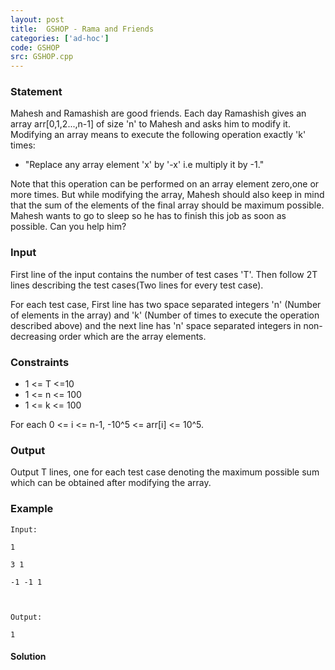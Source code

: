 ```yaml
---
layout: post
title:  GSHOP - Rama and Friends
categories: ['ad-hoc']
code: GSHOP
src: GSHOP.cpp
---
```


### **Statement**

Mahesh and Ramashish are good friends. Each day Ramashish gives an array
arr[0,1,2...,n-1] of size 'n' to Mahesh and asks him to modify it.  
Modifying an array means to execute the following operation exactly 'k' times:

  * "Replace any array element 'x' by '-x' i.e multiply it by -1."

Note that this operation can be performed on an array element zero,one or more
times. But while modifying the array, Mahesh should also keep in mind that the
sum of the elements of the final array should be maximum possible. Mahesh
wants to go to sleep so he has to finish this job as soon as possible. Can you
help him?

### Input

First line of the input contains the number of test cases 'T'. Then follow 2T
lines describing the test cases(Two lines for every test case).

For each test case, First line has two space separated integers 'n' (Number of
elements in the array) and 'k' (Number of times to execute the operation
described above) and the next line has 'n' space separated integers in non-
decreasing order which are the array elements.

### Constraints

  * 1 <= T <=10
  * 1 <= n <= 100
  * 1 <= k <= 100

For each 0 <= i <= n-1, -10^5 <= arr[i] <= 10^5.

### Output

Output T lines, one for each test case denoting the maximum possible sum which
can be obtained after modifying the array.

### Example

    
    
    Input:
    1
    3 1
    -1 -1 1
    
    Output:
    1



#### **Solution**



